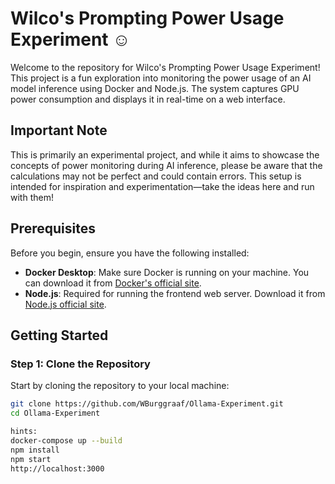 # Wilco's Prompting Power Usage Experiment ☺

Welcome to the repository for Wilco's Prompting Power Usage Experiment! This project is a fun exploration into monitoring the power usage of an AI model inference using Docker and Node.js. The system captures GPU power consumption and displays it in real-time on a web interface.

## Important Note

This is primarily an experimental project, and while it aims to showcase the concepts of power monitoring during AI inference, please be aware that the calculations may not be perfect and could contain errors. This setup is intended for inspiration and experimentation—take the ideas here and run with them!

## Prerequisites

Before you begin, ensure you have the following installed:

- **Docker Desktop**: Make sure Docker is running on your machine. You can download it from [Docker's official site](https://www.docker.com/products/docker-desktop).
- **Node.js**: Required for running the frontend web server. Download it from [Node.js official site](https://nodejs.org/).

## Getting Started

### Step 1: Clone the Repository

Start by cloning the repository to your local machine:

```bash
git clone https://github.com/WBurggraaf/Ollama-Experiment.git
cd Ollama-Experiment

hints:
docker-compose up --build
npm install
npm start
http://localhost:3000